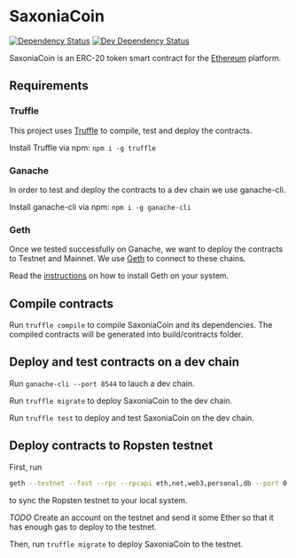 # SaxoniaCoin
[![Dependency Status](https://david-dm.org/sbley/SaxoniaCoin.svg)](https://david-dm.org/sbley/SaxoniaCoin)
[![Dev Dependency Status](https://david-dm.org/sbley/SaxoniaCoin/dev-status.svg)](https://david-dm.org/sbley/SaxoniaCoin?type=dev)


SaxoniaCoin is an ERC-20 token smart contract for the [Ethereum](https://ethereum.org/) platform.

## Requirements

### Truffle

This project uses [Truffle](http://truffleframework.com/) to compile, test and deploy the contracts.

Install Truffle via npm: `npm i -g truffle`

### Ganache

In order to test and deploy the contracts to a dev chain we use ganache-cli.

Install ganache-cli via npm: `npm i -g ganache-cli`

### Geth

Once we tested successfully on Ganache, we want to deploy the contracts to Testnet and Mainnet. 
We use [Geth](https://github.com/ethereum/go-ethereum/wiki/geth) to connect to these chains.

Read the [instructions](https://github.com/ethereum/go-ethereum/wiki/Building-Ethereum) on how to install Geth on your
system.

## Compile contracts

Run `truffle compile` to compile SaxoniaCoin and its dependencies. The compiled contracts will be generated into 
build/contracts folder.

## Deploy and test contracts on a dev chain

Run `ganache-cli --port 8544` to lauch a dev chain.

Run `truffle migrate` to deploy SaxoniaCoin to the dev chain.

Run `truffle test` to deploy and test SaxoniaCoin on the dev chain. 

## Deploy contracts to Ropsten testnet

First, run
```bash
geth --testnet --fast --rpc --rpcapi eth,net,web3,personal,db --port 0 --cache 1024
```
to sync the Ropsten testnet to your local system.

*TODO* Create an account on the testnet and send it some Ether so that it has enough gas to deploy to the testnet. 

Then, run `truffle migrate` to deploy SaxoniaCoin to the testnet.
